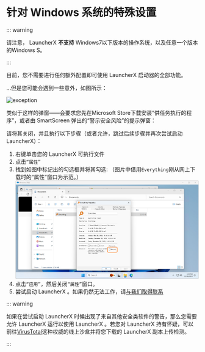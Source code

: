# 针对 Windows 系统的特殊设置

::: warning

请注意， LauncherX  **不支持** Windows7以下版本的操作系统，以及任意一个版本的Windows S。

:::

目前，您不需要进行任何额外配置即可使用  LauncherX  启动器的全部功能。

…但是您可能会遇到一些意外，如图所示：

![exception](/img/lxguide/perOsSetup/windows-exception.png)

类似于这样的弹窗——会要求您先在Microsoft Store下载安装“供任务执行的程序”，或者由 SmartScreen 弹出的“警示安全风险”的提示弹窗：

请将其关闭，并且执行以下步骤（或者允许，跳过后续步骤并再次尝试启动 LauncherX）：

1. 右键单击您的 LauncherX 可执行文件
2. 点击`“属性”`
3. 找到如图中标记出的勾选框并将其勾选: （图片中借用`Everything`刚从网上下载时的“属性”窗口为示范。）![checkbox.png](./../../../../public/img/lxguide/perOsSetup/checkbox.png)
4. 点击`“应用”`，然后关闭`“属性”`窗口。
5. 尝试启动 LauncherX 。如果仍然无法工作，请[与我们取得联系](/zhCN/guide/contact)



::: warning

如果在尝试启动 LauncherX 时候出现了来自其他安全类软件的警告，那么您需要允许 LauncherX 运行以使用 LauncherX 。若您对 LauncherX 持有怀疑，可以前往[VirusTotal](https://www.virustotal.com)这种权威的线上沙盒并将您下载的 LauncherX 副本上传检测。

:::